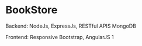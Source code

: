 # BookStore
Backend: NodeJs, ExpressJs, RESTful APIS MongoDB

Frontend: Responsive Bootstrap, AngularJS 1
